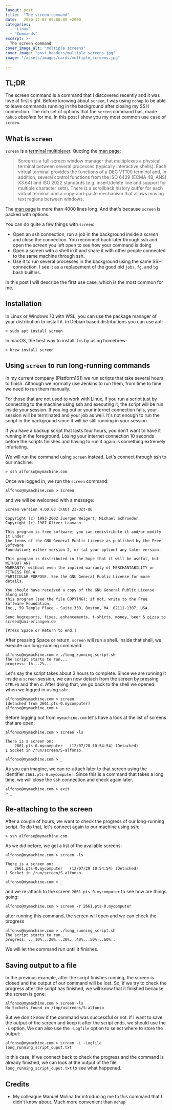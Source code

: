 ```yaml
---
layout: post
title:  "The screen command"
date:   2020-12-07 09:00:00 +2000
categories:
  - "Linux"
  - "Commands"
excerpt: >-
  The screen command 
cover_image_alt: "multiple screens"  
cover_image: "post_headers/multiple_screens.jpg"
image: "/assets/images/cards/multiple_screens.jpg"   

---
```


## TL;DR

The screen command is a command that I discovered recently and it was love at first sight. Before 
knowing about `screen`, I was using `nohup` to be able to leave commands running in the background 
after closing my SSH connection. 
The rich set of options that the `screen` command has, made `nohup` _obsolete_ for me. In this post I
show you my most common use case of `screen`.

## What is `screen`

`screen` is a [terminal multiplexer](https://en.wikipedia.org/wiki/Terminal_multiplexer). Quoting the 
[man page](https://man7.org/linux/man-pages/man1/screen.1.html):

> Screen is a full-screen window manager that multiplexes
> a physical terminal between several processes (typically 
> interactive shells). Each virtual terminal provides the 
> functions of a DEC VT100 terminal and, in addition, 
> several control functions from the ISO 6429 (ECMA 48, 
> ANSI X3.64) and ISO 2022 standards (e.g. insert/delete 
> line and support for multiple character sets). There is 
> a scrollback history buffer for each virtual terminal 
> and a copy-and-paste mechanism that allows moving text 
> regions between windows.

The [man page](https://man7.org/linux/man-pages/man1/screen.1.html) is more than 4000 lines long. And that's
because `screen` is packed with options.

You can do quite a few things with `screen`:

* Open an ssh connection, run a job in the background inside a _screen_ and close the connection. 
  You reconnect back later through ssh and open the _screen_ you left open to see how your command
  is doing
* Open a screen with a shell in it and share it with other people connected to the 
  same machine through ssh.
* Use it to run several processes in the background using the same SSH connection. I see it as a
  replacement of the good old `jobs`, `fg`, and `bg` bash builtins.

In this post I will describe the first use case, which is the most common for me.

## Installation

In Linux or Windows 10 with WSL, you can use the package manager of your distribution to install it. 
In Debian based distributions you can use apt:

```shell
> sudo apt install screen
```

In macOS, the best way to install it is by using homebrew:

```shell
> brew install screen
```

## Using `screen` to run long-running commands

In my current company (Platform161) we run scripts that take several hours to finish. Although
we normally use Jenkins to run them, from time to time we need to run them manually. 

For those that are not used to work with Linux, if you run a script just by connecting to the machine
using ssh and executing it, the script will be run inside your session. If you log out or your internet connection fails, your session will be terminated and your job as well. It's not enough to run
the script in the background since it will be still running in your session.

If you have a backup script that lasts four hours, you don't want to have it running in the foreground.
Losing your internet connection 10 seconds before the scripts finishes and having to run it again
is something extremely infuriating.

We will run the command using `screen` instead. Let's connect through ssh to our machine:

```shell
> ssh alfonso@mymachine.com
```

Once we logged in, we run the `screen` command: 

```shell
alfonso@mymachine.com > screen
```

and we will be welcomed with a message:

```shell
Screen version 4.00.03 (FAU) 23-Oct-06

Copyright (c) 1993-2002 Juergen Weigert, Michael Schroeder
Copyright (c) 1987 Oliver Laumann

This program is free software; you can redistribute it and/or modify it under 
the terms of the GNU General Public License as published by the Free Software 
Foundation; either version 2, or (at your option) any later version.

This program is distributed in the hope that it will be useful, but WITHOUT ANY 
WARRANTY; without even the implied warranty of MERCHANTABILITY or FITNESS FOR A 
PARTICULAR PURPOSE. See the GNU General Public License for more details.

You should have received a copy of the GNU General Public License along with 
this program (see the file COPYING); if not, write to the Free Software Foundation, 
Inc., 59 Temple Place - Suite 330, Boston, MA  02111-1307, USA.

Send bugreports, fixes, enhancements, t-shirts, money, beer & pizza to screen@uni-erlangen.de

[Press Space or Return to end.]
```

After pressing Space or return, `screen` will run a shell. Inside that shell, we execute
our long-running command:

```shell
alfonso@mymachine.com > ./long_running_script.sh
The script starts to run...
progress: 1%...2%...
```

Let's say the script takes about 3 hours to complete. Since we are running it inside a 
`screen` session, we can now detach from the screen by pressing `CTRL+A` and then `d`. 
After doing that, we go back to the shell we opened when we logged in using ssh:

```shell
alfonso@mymachine.com > screen
[detached from 2661.pts-0.mycomputer]
alfonso@mymachine.com > _
```

Before logging out from `mymachine.com` let's have a look at the list of screens that are open:

```shell
alfonso@mymachine.com > screen -ls

There is a screen on:
	2661.pts-0.mycomputer	(12/07/20 10:54:54)	(Detached)
1 Socket in /run/screen/S-alfonso.

alfonso@mymachine.com > _
```

As you can imagine, we can re-attach later to that screen using the identifier `2661.pts-0.mycomputer`.
Since this is a command that takes a long time, we will close the ssh connection and check again later.

```shell
alfonso@mymachine.com > exit
> _
```

## Re-attaching to the screen

After a couple of hours, we want to check the progress of our long-running script. To do that,
let's connect again to our machine using ssh:

```shell
> ssh alfonso@mymachine.com
```

As we did before, we get a list of the available screens:

```shell
alfonso@mymachine.com > screen -ls

There is a screen on:
	2661.pts-0.mycomputer	(12/07/20 10:54:54)	(Detached)
1 Socket in /run/screen/S-alfonso.

alfonso@mymachine.com > _
```

and we re-attach to the screen `2661.pts-0.mycomputer` to see how are things going:

```shell
alfonso@mymachine.com > screen -r 2661.pts-0.mycomputer
```

after running this command, the screen will open and we can check the progress

```shell
alfonso@mymachine.com > ./long_running_script.sh
The script starts to run...
progress: ...10%...20%...30%...40%...50%...60%..
```

We will let the command run until it finishes.

## Saving output to a file

In the previous example, after the script finishes running, the screen is closed and the output
of our command will be lost. So, if we try to check the progress after the script has finished,
we will know that it finished because the screen is gone:

```shell
alfonso@mymachine.com > screen -ls
No Sockets found in /tmp/uscreens/S-alfonso
```

But we don't know if the command was successful or not. If I want to save the output of the screen 
and keep it after the script ends, we should
use the `-L` option. We can also use the `-Logfile` option to select where to store the output:

```shell
alfonso@mymachine.com > screen -L -Logfile long_running_script_ouput.txt
```

In this case, if we connect back to check the progress and the command is already finished, we can look
at the output of the file `long_running_script_ouput.txt` to see what happened.

## Credits

* My colleague Manuel Molina for introducing me to this command that I didn't know about. Much
  more convenient than `nohup`

